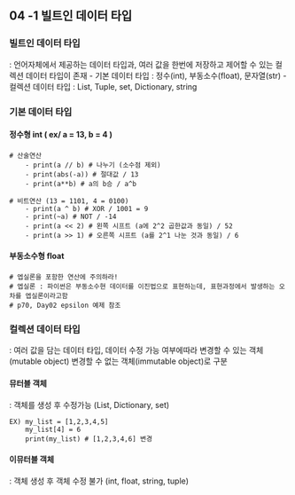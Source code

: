 ## 04 -1 빌트인 데이터 타입

### 빌트인 데이터 타입
: 언어자체에서 제공하는 데이터 타입과, 여러 값을 한번에 저장하고 제어할 수 있는 컬렉션 데이터 타입이 존재
    - 기본 데이터 타입 : 정수(int), 부동소수(float), 문자열(str)
    - 컬렉션 데이터 타입 : List, Tuple, set, Dictionary, string

### 기본 데이터 타입
#### 정수형 int ( ex/ a = 13, b = 4 )
    # 산술연산
        - print(a // b) # 나누기 (소수점 제외)
        - print(abs(-a)) # 절대값 / 13
        - print(a**b) # a의 b승 / a^b
    
    # 비트연산 (13 = 1101, 4 = 0100)
        - print(a ^ b) # XOR / 1001 = 9
        - print(~a) # NOT / -14
        - print(a << 2) # 왼쪽 시프트 (a에 2^2 곱한값과 동일) / 52
        - print(a >> 1) # 오른쪽 시프트 (a를 2^1 나눈 것과 동일) / 6


#### 부동소수형 float
    # 엡실론을 포함한 연산에 주의하라!
    # 엡실론 : 파이썬은 부동소수현 데이터를 이진법으로 표현하는데, 표현과정에서 발생하는 오차를 엡실론이라고함
    # p70, Day02 epsilon 예제 참조


### 컬렉션 데이터 타입
: 여러 값을 담는 데이터 타입, 데이터 수정 가능 여부에따라 변경할 수 있는 객체(mutable object)
  변경할 수 없는 객체(immutable object)로 구분

#### 뮤터블 객체
: 객체를 생성 후 수정가능 (List, Dictionary, set)

    EX) my_list = [1,2,3,4,5]
        my_list[4] = 6
        print(my_list) # [1,2,3,4,6] 변경

#### 이뮤터블 객체
: 객체 생성 후 객체 수정 불가 (int, float, string, tuple)




